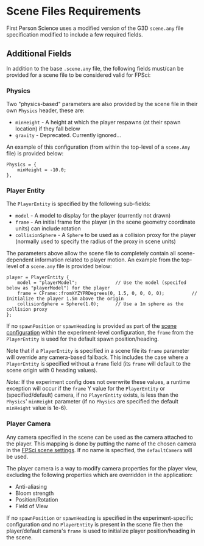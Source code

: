 # Scene Files Requirements
First Person Science uses a modified version of the G3D `scene.any` file specification modified to include a few required fields.

## Additional Fields
In addition to the base `.scene.any` file, the following fields must/can be provided for a scene file to be considered valid for FPSci:

### Physics
Two "physics-based" parameters are also provided by the scene file in their own `Physics` header, these are:

* `minHeight` - A height at which the player respawns (at their spawn location) if they fall below
* `gravity` - Deprecated. Currently ignored...

An example of this configuration (from within the top-level of a `scene.Any` file) is provided below:

```
Physics = {
	minHeight = -10.0;
},
```

### Player Entity
The `PlayerEntity` is specified by the following sub-fields:

* `model` - A model to display for the player (currently not drawn)
* `frame` - An initial frame for the player (in the scene geometry coordinate units) can include rotation
* `collisionSphere` - A `Sphere` to be used as a collision proxy for the player (normally used to specify the radius of the proxy in scene units)

The parameters above allow the scene file to completely contain all scene-dependent information related to player motion. An example from the top-level of a `scene.any` file is provided below:

```
player = PlayerEntity {
    model = "playerModel";              // Use the model (specifed below as "playerModel") for the player
    frame = CFrame::fromXYZYPRDegrees(0, 1.5, 0, 0, 0, 0);          // Initialize the player 1.5m above the origin
    collisionSphere = Sphere(1.0);      // Use a 1m sphere as the collision proxy
};
```

If no `spawnPosition` or `spawnHeading` is provided as part of the [scene configuration](general_config.md#scene-settings) within the experiment-level configuration, the `frame` from the `PlayerEntity` is used for the default spawn position/heading. 

Note that if a `PlayerEntity` is specified in a scene file its `frame` parameter will override any camera-based fallback. This includes the case where a `PlayerEntity` is specified without a `frame` field (its `frame` will default to the scene origin with 0 heading values).

*Note:* If the experiment config does not overwrite these values, a runtime exception will occur if the `frame` Y value for the `PlayerEntity` or (specified/default) camera, if no `PlayerEntity` exists, is less than the `Physics`' `minHeight` parameter (if no `Physics` are specified the default `minHeight` value is 1e-6).

### Player Camera
Any camera specified in the scene can be used as the camera attached to the player. This mapping is done by putting the name of the chosen camera in the [FPSci scene settings](./general_config.md#scene-settings). If no name is specified, the `defaultCamera` will be used.

The player camera is a way to modify camera properties for the player view, excluding the following properties which are overridden in the application:

* Anti-aliasing
* Bloom strength
* Position/Rotation
* Field of View

If no `spawnPosition` or `spawnHeading` is specified in the experiment-specific configuration *and* no `PlayerEntity` is present in the scene file then the player/default camera's `frame` is used to initialize player position/heading in the scene.